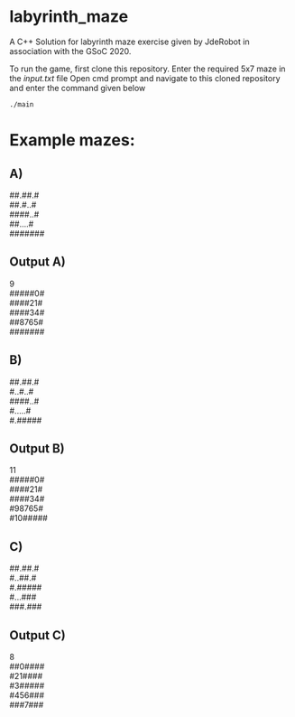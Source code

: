 # labyrinth_maze
A C++ Solution for labyrinth maze exercise given by JdeRobot in association with the GSoC 2020.

To run the game, first clone this repository.
Enter the required 5x7 maze in the *input.txt* file
Open cmd prompt and navigate to this cloned repository and enter the command given below

```
./main
```

# Example mazes:

## A)  
##.##.#  
##.#..#  
####..#  
##....#  
#######  

## Output A)
9  
#####0#  
####21#  
####34#  
##8765#  
#######  

## B)  
##.##.#  
#..#..#  
####..#  
#.....#  
#.#####

## Output B)
  
11  
#####0#  
####21#  
####34#  
#98765#  
#10#####  

## C)

##.##.#  
#..##.#  
#.#####  
#...###  
###.###  

## Output C)

8  
##0####  
#21####  
#3#####  
#456###  
###7###  


